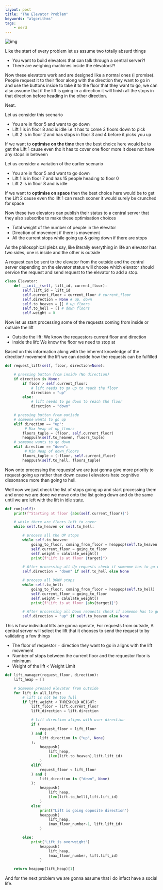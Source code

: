 ```yaml
---
layout: post
title: "The Elevator Problem"
keywords: "algorithms"
tags:
    - nerd
---
```


![img](http://www.batesville.k12.in.us/physics/phynet/mechanics/newton2/Images/Elevator1.GIF)

Like the start of every problem let us assume two totally absurd things
- You want to build elevators that can talk through a central server?!
- There are weighing machines inside the elevators?!

Now these elevators work and are designed like a normal ones (i promise). People request it to their floor along with the direction they want to go in and use the buttons inside to take it to the floor that they want to go, we can also assume that if the lift is going in a direction it will finish all the stops in that direction before heading in the other direction.

Neat.

Let us consider this scenario

- You are in floor 5 and want to go down
- Lift 1 is in floor 8 and is idle i.e it has to come 3 floors down to pick
- Lift 2 is in floor 2 and has stops in floor 3 and 4 before it picks you up

If we want to **optimise on the time** then the best choice here would be to get the Lift 1 cause even tho it has to cover one floor more it does not have any stops in between

Let us consider a variation of the earlier scenario

- You are in floor 5 and want to go down
- Lift 1 is in floor 7 and has 15 people heading to floor 0
- Lift 2 is in floor 8 and is idle

If we want to **optimise on space** then the best choice here would be to get the Lift 2 cause even tho lift 1 can reach sooner it would surely be crunched for space

Now these two elevators can publish their status to a central server that they also subscribe to make these optimisation choices

- Total weight of the number of people in the elevator
- Direction of movement if there is movement
- All the current stops while going up & going down if there are stops

As the philosophical plebs say, like literally everything in life an elevator has two sides, one is inside and the other is outside

A request can be sent to the elevator from the outside and the central server depending on the elevator status will choose which elevator should service the request and send request to the elevator to add a stop.


```python
class Elevator:
    def __init__(self, lift_id, current_floor):
        self.lift_id = lift_id
        self.current_floor = current_floor # current_floor
        self.direction = None # up, down
        self.to_heaven = [] # up floors
        self.to_hell = [] # down floors
        self.weight = 0
```

Now let us start processing some of the requests coming from inside or outside the lift

- Outside the lift: We know the requestors current floor and direction
- Inside the lift: We know the floor we need to stop at

Based on this information along with the inherent knowledge of the direction/ movement the lift we can decide how the requests can be fulfilled


```python
def request_lift(self, floor, direction=None):

    # pressing button from inside (No direction)
    if direction is None:
        if floor > self.current_floor:
            # lift needs to go up to reach the floor
            direction = "up"
        else:
            # lift needs to go down to reach the floor
            direction = "down"

    # pressing button from outisde
    # someone wants to go up
    elif direction == "up":
         # Max heap of up_floors
        floors_tuple = (floor, self.current_floor)
        heappush(self.to_heaven, floors_tuple)
    # someone wants to go down
    elif direction == "down":
         # Min Heap of down_floors
        floors_tuple = (-floor, self.current_floor)
        heappush(self.to_hell, floors_tuple)

```

Now onto processing the requests! we are just gonna give more priority to request going up rather than down cause i elevators hate cognitive dissonance more than going to hell.

Well now we just check the list of stops going up and start processing them and once we are done we move onto the list going down and do the same until we are left with the lift in idle state.


```python
def run(self):
    print(f"Starting at floor {abs(self.current_floor)}")

    # while there are floors left to cover
    while self.to_heaven or self.to_hell:

        # process all the UP stops
        while self.to_heaven:
            going_to_floor, coming_from_floor = heappop(self.to_heaven)
            self.current_floor = going_to_floor
            self.weight = calulate_weight()
            print(f"Lift is at floor {target}")

        # After processing all Up requests check if someone has to go down
        self.direction = "down" if self.to_hell else None

        # process all DOWN stops
        while self.to_hell:
            going_to_floor, coming_from_floor = heappop(self.to_hell)
            self.current_floor = going_to_floor
            self.weight = calulate_weight()
            print(f"Lift is at floor {abs(target)}")

        # After processing all Down requests check if someone has to go up
        self.direction = "up" if self.to_heaven else None
```

This is how individual lifts are gonna operate, For requests from outside, A central server will select the lift that it chooses to send the request to by validating a few things

- The floor of requestor + direction they want to go in aligns with the lift movement
- Number of stops between the current floor and the requestor floor is minimum
- Weight of the lift < Weight Limit


```python
def lift_manager(request_floor, direction):
    lift_heap = []

    # Someone pressed elevator from outside
    for lift in all_lifts:
        # lift is not be too full
        if lift.weight < THRESHOLD_WEIGHT:
            lift_floor = lift.current_floor
            lift_direction = lift.direction

            # lift direction aligns with user direction
            if (
                request_floor > lift_floor
            ) and (
                lift_direction in ("up", None)
            ):
                heappush(
                    lift_heap,
                    (len(lift.to_heaven),lift.lift_id)
                )
            elif(
                request_floor < lift_floor
            ) and (
                lift_direction in ("down", None)
            ):
                heappush(
                    lift_heap,
                    (len(lift.to_hell),lift.lift_id)
                )
            else:
                print("Lift is going opposite direction")
                heappush(
                    lift_heap,
                    (max_floor_number-1, lift.lift_id)
                )

        else:
            print("Lift is overweight")
                heappush(
                    lift_heap,
                    (max_floor_number, lift.lift_id)
                )

    return heappop(lift_heap)[1]
```

And for the next problem we are gonna assume that i do infact have a social life.
